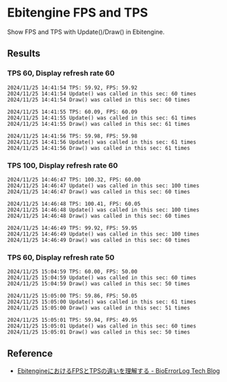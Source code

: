 # Ebitengine FPS and TPS

Show FPS and TPS with Update()/Draw() in Ebitengine.


## Results

### TPS 60, Display refresh rate 60

```log
2024/11/25 14:41:54 TPS: 59.92, FPS: 59.92
2024/11/25 14:41:54 Update() was called in this sec: 60 times
2024/11/25 14:41:54 Draw() was called in this sec: 60 times

2024/11/25 14:41:55 TPS: 60.09, FPS: 60.09
2024/11/25 14:41:55 Update() was called in this sec: 61 times
2024/11/25 14:41:55 Draw() was called in this sec: 61 times

2024/11/25 14:41:56 TPS: 59.98, FPS: 59.98
2024/11/25 14:41:56 Update() was called in this sec: 61 times
2024/11/25 14:41:56 Draw() was called in this sec: 61 times
```

### TPS 100, Display refresh rate 60

```log
2024/11/25 14:46:47 TPS: 100.32, FPS: 60.00
2024/11/25 14:46:47 Update() was called in this sec: 100 times
2024/11/25 14:46:47 Draw() was called in this sec: 60 times

2024/11/25 14:46:48 TPS: 100.41, FPS: 60.05
2024/11/25 14:46:48 Update() was called in this sec: 100 times
2024/11/25 14:46:48 Draw() was called in this sec: 60 times

2024/11/25 14:46:49 TPS: 99.92, FPS: 59.95
2024/11/25 14:46:49 Update() was called in this sec: 100 times
2024/11/25 14:46:49 Draw() was called in this sec: 60 times
```

### TPS 60, Display refresh rate 50

```log
2024/11/25 15:04:59 TPS: 60.00, FPS: 50.00
2024/11/25 15:04:59 Update() was called in this sec: 60 times
2024/11/25 15:04:59 Draw() was called in this sec: 50 times

2024/11/25 15:05:00 TPS: 59.86, FPS: 50.05
2024/11/25 15:05:00 Update() was called in this sec: 61 times
2024/11/25 15:05:00 Draw() was called in this sec: 51 times

2024/11/25 15:05:01 TPS: 59.94, FPS: 49.95
2024/11/25 15:05:01 Update() was called in this sec: 60 times
2024/11/25 15:05:01 Draw() was called in this sec: 50 times
```

## Reference

- [EbitengineにおけるFPSとTPSの違いを理解する - BioErrorLog Tech Blog](https://www.bioerrorlog.work/entry/ebitengine-fps-tps)
